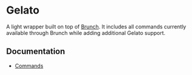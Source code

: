 # Gelato

A light wrapper built on top of [Brunch](http://brunch.io/). It includes all commands currently available 
through Brunch while adding additional Gelato support.

## Documentation

* [Commands](https://github.com/jernung/gelato/blob/master/docs/commands.md)
